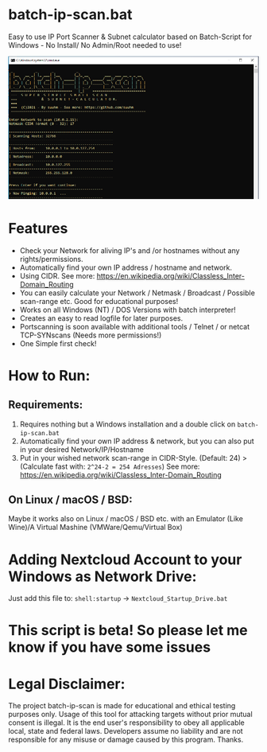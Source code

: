 # batch-ip-scan.bat
Easy to use IP Port Scanner &amp; Subnet calculator based on Batch-Script for Windows - No Install/ No Admin/Root needed to use!

![Thumb](/files-src/screen01.PNG )

# Features
- Check your Network for aliving IP's and /or hostnames without any rights/permissions.
- Automatically find your own IP address / hostname and network.
- Using CIDR. See more: https://en.wikipedia.org/wiki/Classless_Inter-Domain_Routing
- You can easily calculate your Network / Netmask / Broadcast / Possible scan-range etc. Good for educational purposes!
- Works on all Windows (NT) / DOS Versions with batch interpreter!
- Creates an easy to read logfile for later purposes.
- Portscanning is soon available with additional tools / Telnet / or netcat TCP-SYNscans (Needs more permissions!)
- One Simple first check!

# How to Run:
## Requirements:

1. Requires nothing but a Windows installation and a double click on ```batch-ip-scan.bat``` 
2. Automatically find your own IP address & network, but you can also put in your desired Network/IP/Hostname
3. Put in your wished network scan-range in CIDR-Style. (Default: 24) > (Calculate fast with: ```2^24-2 = 254 Adresses```) See more: https://en.wikipedia.org/wiki/Classless_Inter-Domain_Routing

## On Linux / macOS / BSD:

Maybe it works also on Linux / macOS / BSD etc. with an Emulator (Like Wine)/A Virtual Mashine (VMWare/Qemu/Virtual Box)

# Adding Nextcloud Account to your Windows as Network Drive:
Just add this file to: ```shell:startup``` -> ```Nextcloud_Startup_Drive.bat```

# This script is beta! So please let me know if you have some issues

# Legal Disclaimer:

The project batch-ip-scan is made for educational and ethical testing purposes only. Usage of this tool for attacking targets without prior mutual consent is illegal. It is the end user's responsibility to obey all applicable local, state and federal laws. Developers assume no liability and are not responsible for any misuse or damage caused by this program. Thanks.

